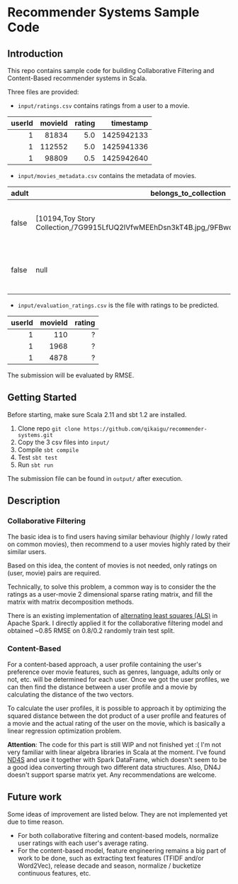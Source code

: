 Recommender Systems Sample Code
===

## Introduction


This repo contains sample code for building Collaborative Filtering and Content-Based recommender systems in Scala.

Three files are provided:

- `input/ratings.csv` contains ratings from a user to a movie.

|userId|movieId|rating| timestamp|
|-----:|------:|-----:|---------:|
|     1|  81834|   5.0|1425942133|
|     1| 112552|   5.0|1425941336|
|     1|  98809|   0.5|1425942640|

- `input/movies_metadata.csv` contains the metadata of movies.

|adult|belongs_to_collection                                                                                   |budget   |genres                                                   |homepage                                    |movieId|imdb_id  |original_language|original_title                |overview                                                                                                                                                                                                                                                                                                                                                                                                                                                        |popularity|poster_path                     |production_companies                                                                                                                                                                                          |production_countries                                                  |release_date|revenue     |runtime|spoken_languages                          |status  |tagline                                                                                                                                                    |title                         |video|vote_average|vote_count|
|-----|--------------------------------------------------------------------------------------------------------|---------|---------------------------------------------------------|--------------------------------------------|-------|---------|-----------------|------------------------------|----------------------------------------------------------------------------------------------------------------------------------------------------------------------------------------------------------------------------------------------------------------------------------------------------------------------------------------------------------------------------------------------------------------------------------------------------------------|----------|--------------------------------|--------------------------------------------------------------------------------------------------------------------------------------------------------------------------------------------------------------|----------------------------------------------------------------------|------------|------------|-------|------------------------------------------|--------|-----------------------------------------------------------------------------------------------------------------------------------------------------------|------------------------------|-----|------------|----------|
|false|[10194,Toy Story Collection,/7G9915LfUQ2lVfwMEEhDsn3kT4B.jpg,/9FBwqcd9IRruEDUrTdcaafOMKUq.jpg]          |3.0E7    |[[16,Animation], [35,Comedy], [10751,Family]]            |http://toystory.disney.com/toy-story        |862    |tt0114709|en               |Toy Story                     |Led by Woody, Andy's toys live ...                                                                   |21.946943 |/rhIRbceoE9lR4veEXuwCC2wARtG.jpg|[[3,Pixar Animation Studios]]                                                                                                                                                                                 |[[US,United States of America]]                                       |1995-10-30  |3.73554033E8|81.0   |[[en,English]]                            |Released|null                                                                                                                                                       |Toy Story                     |False|7.7         |5415      |
|false|null                                                                                                    |6.5E7    |[[12,Adventure], [14,Fantasy], [10751,Family]]           |null                                        |8844   |tt0113497|en               |Jumanji                       |When siblings Judy and Peter ...|17.015539 |/vzmL6fP7aPKNKPRTFnZmiUfciyV.jpg|[[559,TriStar Pictures], [2550,Teitler Film], [10201,Interscope Communications]]                                                                                                                              |[[US,United States of America]]                                       |1995-12-15  |2.62797249E8|104.0  |[[en,English], [fr,Français]]             |Released|Roll the dice and unleash the excitement!                                                                                                                  |Jumanji                       |False|6.9         |2413      |

- `input/evaluation_ratings.csv` is the file with ratings to be predicted.

|userId|movieId|rating|
|-----:|------:|-----:|
|     1|    110|     ?|
|     1|   1968|     ?|
|     1|   4878|     ?|

The submission will be evaluated by RMSE.


## Getting Started

Before starting, make sure Scala 2.11 and sbt 1.2 are installed.

1. Clone repo `git clone https://github.com/qikaigu/recommender-systems.git`
2. Copy the 3 csv files into `input/`
3. Compile `sbt compile`
4. Test `sbt test`
5. Run `sbt run`

The submission file can be found in `output/` after execution.


## Description

### Collaborative Filtering

The basic idea is to find users having similar behaviour (highly / lowly rated on common movies), then recommend to a user movies highly rated by their similar users.

Based on this idea, the content of movies is not needed, only ratings on (user, movie) pairs are required.

Technically, to solve this problem, a common way is to consider the the ratings as a user-movie 2 dimensional sparse rating matrix, and fill the matrix with matrix decomposition methods.

There is an existing implementation of [alternating least squares (ALS)](http://spark.apache.org/docs/2.3.2/ml-collaborative-filtering.html) in Apache Spark. I directly applied it for the collaborative filtering model and obtained ~0.85 RMSE on 0.8/0.2 randomly train test split.


### Content-Based

For a content-based approach, a user profile containing the user's preference over movie features, such as genres, language, adults only or not, etc. will be determined for each user. Once we got the user profiles, we can then find the distance between a user profile and a movie by calculating the distance of the two vectors.

To calculate the user profiles, it is possible to approach it by optimizing the squared distance between the dot product of a user profile and features of a movie and the actual rating of the user on the movie, which is basically a linear regression optimization problem.

**Attention**: The code for this part is still WIP and not finished yet :( I'm not very familiar with linear algebra libraries in Scala at the moment. I've found [ND4S](https://github.com/deeplearning4j/nd4s) and use it together with Spark DataFrame, which doesn't seem to be a good idea converting through two different data structures. Also, DN4J doesn't support sparse matrix yet. Any recommendations are welcome.


## Future work

Some ideas of improvement are listed below. They are not implemented yet due to time reason.

- For both collaborative filtering and content-based models, normalize user ratings with each user's average rating.
- For the content-based model, feature engineering remains a big part of work to be done, such as extracting text features (TFIDF and/or Word2Vec), release decade and season, normalize / bucketize continuous features, etc.